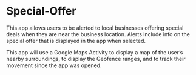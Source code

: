 # Special-Offer

This app allows users to be alerted to local businesses offering special deals when they are near the business location. Alerts include info on the special offer that is displayed in the app when selected.

This app will use a Google Maps Activity to display a map of the user’s nearby surroundings, to display the Geofence ranges, and to track their movement since the app was opened.
